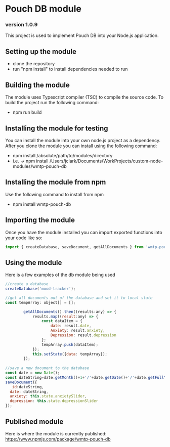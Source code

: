 # Pouch DB module
### version 1.0.9
This project is used to implement Pouch DB into your Node.js application.
## Setting up the module
  - clone the repository
  - run "npm install" to install dependencies needed to run
## Building the module
The module uses Typescript compiler (TSC) to compile the source code.
To build the project run the following command: 
 
  - npm run build
## Installing the module for testing
You can install the module into your own node.js project as a dependency.
After you clone the module you can install using the following command:

  - npm install /absolute/path/to/modules/directory
  - i.e. -> npm install /Users/jclark/Documents/WorkProjects/custom-node-modules/wmtp-pouch-db
## Installing the module from npm
Use the following command to install from npm

  - npm install wmtp-pouch-db
## Importing the module
Once you have the module installed you can import exported functions into your code like so:
```javascript
import { createDatabase, saveDocument, getAllDocuments } from 'wmtp-pouch-db'
```
## Using the module
Here is a few examples of the db module being used
```javascript
//create a database
createDatabase('mood-tracker');

//get all documents out of the database and set it to local state
const tempArray: object[] = [];

        getAllDocuments().then((results:any) => {
            results.map((result:any) => {
                const dataItem = {
                    date: result.date,
                    Anxiety: result.anxiety,
                    Depression: result.depression
                };
                tempArray.push(dataItem);
            });
            this.setState({data: tempArray});
        });
			
//save a new document to the database
const date = new Date();
const dateString=date.getMonth()+1+'/'+date.getDate()+'/'+date.getFullYear();
saveDocument({
  _id:dateString,
  date: dateString,
  anxiety: this.state.anxietySlider,
  depression: this.state.depressionSlider
});
```
## Published module
Here is where the module is currently published:
https://www.npmjs.com/package/wmtp-pouch-db
